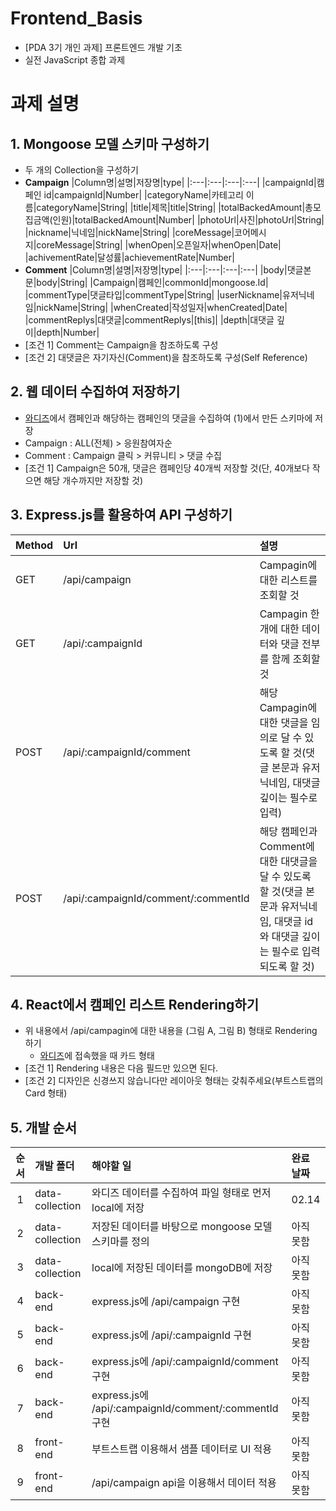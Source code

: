 # Frontend_Basis
- [PDA 3기 개인 과제] 프론트엔드 개발 기초
- 실전 JavaScript 종합 과제

# 과제 설명
## 1. Mongoose 모델 스키마 구성하기
- 두 개의 Collection을 구성하기
- <b>Campaign</b>
  |Column명|설명|저장명|type|
  |:---|:---|:---|:---|
  |campaignId|캠페인 id|campaignId|Number|
  |categoryName|카테고리 이름|categoryName|String|
  |title|제목|title|String|
  |totalBackedAmount|총모집금액(인원)|totalBackedAmount|Number|
  |photoUrl|사진|photoUrl|String|
  |nickname|닉네임|nickName|String|
  |coreMessage|코어메시지|coreMessage|String|
  |whenOpen|오픈일자|whenOpen|Date|
  |achivementRate|달성률|achievementRate|Number|
- <b>Comment</b>
  |Column명|설명|저장명|type|
  |:---|:---|:---|:---|
  |body|댓글본문|body|String|
  |Campaign|캠페인|commonId|mongoose.Id|
  |commentType|댓글타입|commentType|String|
  |userNickname|유저닉네임|nickName|String|
  |whenCreated|작성일자|whenCreated|Date|
  |commentReplys|대댓글|commentReplys|[this]|
  |depth|대댓글 깊이|depth|Number|
- [조건 1] Comment는 Campaign을 참조하도록 구성
- [조건 2] 대댓글은 자기자신(Comment)을 참조하도록 구성(Self Reference)

## 2. 웹 데이터 수집하여 저장하기
- [와디즈](https://www.wadiz.kr/web/wreward/main?order=support)에서 캠페인과 해당하는 캠페인의 댓글을 수집하여 (1)에서 만든 스키마에 저장
- Campaign : ALL(전체) > 응원참여자순
- Comment : Campaign 클릭 > 커뮤니티 > 댓글 수집
- [조건 1] Campaign은 50개, 댓글은 캠페인당 40개씩 저장할 것(단, 40개보다 작으면 해당 개수까지만 저장할 것)

## 3. Express.js를 활용하여 API 구성하기
|Method|Url|설명|
|:---|:---|:---|
|GET|/api/campaign|Campagin에 대한 리스트를 조회할 것|
|GET|/api/:campaignId|Campagin 한 개에 대한 데이터와 댓글 전부를 함께 조회할 것|
|POST|/api/:campaignId/comment|해당 Campagin에 대한 댓글을 임의로 달 수 있도록 할 것(댓글 본문과 유저닉네임, 대댓글 깊이는 필수로 입력)
|POST|/api/:campaignId/comment/:commentId|해당 캠페인과 Comment에 대한 대댓글을 달 수 있도록 할 것(댓글 본문과 유저닉네임, 대댓글 id와 대댓글 깊이는 필수로 입력되도록 할 것)

## 4. React에서 캠페인 리스트 Rendering하기
- 위 내용에서 /api/campagin에 대한 내용을 (그림 A, 그림 B) 형태로 Rendering 하기
  - [와디즈](https://www.wadiz.kr/web/wreward/main?order=support)에 접속했을 때 카드 형태
- [조건 1] Rendering 내용은 다음 필드만 있으면 된다.
- [조건 2] 디자인은 신경쓰지 않습니다만 레이아웃 형태는 갖춰주세요(부트스트랩의 Card 형태)

## 5. 개발 순서
|순서|개발 폴더|해야할 일|완료 날짜|
|:---:|:---|:---|:---|
|1|data-collection|와디즈 데이터를 수집하여 파일 형태로 먼저 local에 저장|02.14|
|2|data-collection|저장된 데이터를 바탕으로 mongoose 모델 스키마를 정의|아직 못함|
|3|data-collection|local에 저장된 데이터를 mongoDB에 저장|아직 못함|
|4|back-end|express.js에 /api/campaign 구현|아직 못함|
|5|back-end|express.js에 /api/:campaignId 구현|아직 못함|
|6|back-end|express.js에 /api/:campaignId/comment 구현|아직 못함|
|7|back-end|express.js에 /api/:campaignId/comment/:commentId 구현|아직 못함|
|8|front-end|부트스트랩 이용해서 샘플 데이터로 UI 적용|아직 못함|
|9|front-end|/api/campaign api을 이용해서 데이터 적용|아직 못함|